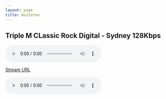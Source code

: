 ```yaml
---
layout: page
title: Austereo
---
```


## Triple M CLassic Rock Digital - Sydney 128Kbps

<!--Simplest syntax-->
<audio src="https://wz2liw.scahw.com.au/live/2classicrock_128.stream/playlist.m3u8" type="audio/mpeg" controls>
  I'm sorry. You're browser doesn't support HTML5 <code>audio</code>.
</audio>

[Stream URL](https://wz2liw.scahw.com.au/live/2classicrock_128.stream/playlist.m3u8)

<script>
    if (Hls.isSupported()) {
      var audio = document.getElementById('audioPlayer');
      var hls = new Hls();
      
      hls.loadSource('https://wz2liw.scahw.com.au/live/2classicrock_128.stream/playlist.m3u8'); // Provide the path to your .m3u8 file
      hls.attachMedia(audio);
      hls.on(Hls.Events.MANIFEST_PARSED, function() {
        audio.play(); // Start playback once the manifest is parsed
      });
    }
    else if (audio.canPlayType('application/vnd.apple.mpegurl')) {
      audio.src = 'https://wz2liw.scahw.com.au/live/2classicrock_128.stream/playlist.m3u8'; // Fallback for Safari
      audio.addEventListener('loadedmetadata', function() {
        audio.play(); // Start playback once metadata is loaded
      });
    }
  </script>

  <audio controls>
    <source src="https://wz2liw.scahw.com.au/live/2classicrock_128.stream/playlist.m3u8" type="application/x-mpegURL">
  </audio>